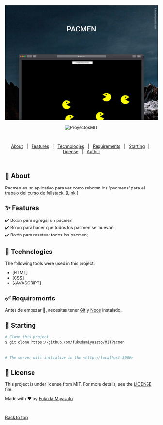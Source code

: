 ![Screenshot](portada.png)

<div align="center" id="top"> 
  <img src="./.github/app.gif" alt="ProyectosMIT" />

  &#xa0;

  <!-- <a href="https://proyectosmit.netlify.app">Demo</a> -->
</div>

<!--<h1 align="center">Pacmen</h1>-->

<p align="center">
  <!-- <img alt="Github top language" src="https://img.shields.io/github/languages/top/fukudamiyasato/proyectosmit?color=56BEB8">-->

  <!-- <img alt="Github language count" src="https://img.shields.io/github/languages/count/fukudamiyasato/proyectosmit?color=56BEB8">-->

  <!-- <img alt="Repository size" src="https://img.shields.io/github/repo-size/fukudamiyasato/proyectosmit?color=56BEB8">-->

  <!-- <img alt="License" src="https://img.shields.io/github/license/fukudamiyasato/proyectosmit?color=56BEB8">-->

  <!-- <img alt="Github issues" src="https://img.shields.io/github/issues/fukudamiyasato/proyectosmit?color=56BEB8" /> -->

  <!-- <img alt="Github forks" src="https://img.shields.io/github/forks/fukudamiyasato/proyectosmit?color=56BEB8" /> -->

  <!-- <img alt="Github stars" src="https://img.shields.io/github/stars/fukudamiyasato/proyectosmit?color=56BEB8" /> -->
</p>

<!-- Status -->

<!-- <h4 align="center"> 
	🚧  ProyectosMIT 🚀 Under construction...  🚧
</h4> 

<hr> -->

<p align="center">
  <a href="#dart-about">About</a> &#xa0; | &#xa0; 
  <a href="#sparkles-features">Features</a> &#xa0; | &#xa0;
  <a href="#rocket-technologies">Technologies</a> &#xa0; | &#xa0;
  <a href="#white_check_mark-requirements">Requirements</a> &#xa0; | &#xa0;
  <a href="#checkered_flag-starting">Starting</a> &#xa0; | &#xa0;
  <a href="#memo-license">License</a> &#xa0; | &#xa0;
  <a href="https://github.com/fukudamiyasato" target="_blank">Author</a>
</p>

<br>

## :dart: About ##

Pacmen es un aplicativo para ver como rebotan los 'pacmens' para el trabajo del curso de fullstack. (<a href="https://fukudamiyasato.github.io/MITPacmen" target="_blank">Link</a> )

## :sparkles: Features ##

:heavy_check_mark: Botón para agregar un pacmen\
:heavy_check_mark: Botón para hacer que todos los pacmen se muevan\
:heavy_check_mark: Botón para resetear todos los pacmen;

## :rocket: Technologies ##

The following tools were used in this project:

- [HTML]
- [CSS]
- [JAVASCRIPT]

## :white_check_mark: Requirements ##

Antes de empezar :checkered_flag:, necesitas tener [Git](https://git-scm.com) y [Node](https://nodejs.org/en/) instalado.

## :checkered_flag: Starting ##

```bash
# Clone this project
$ git clone https://github.com/fukudamiyasato/MITPacmen


# The server will initialize in the <http://localhost:3000>
```

## :memo: License ##

This project is under license from MIT. For more details, see the [LICENSE](LICENSE.md) file.


Made with :heart: by <a href="https://github.com/fukudamiyasato" target="_blank">Fukuda Miyasato</a>

&#xa0;

<a href="#top">Back to top</a>
